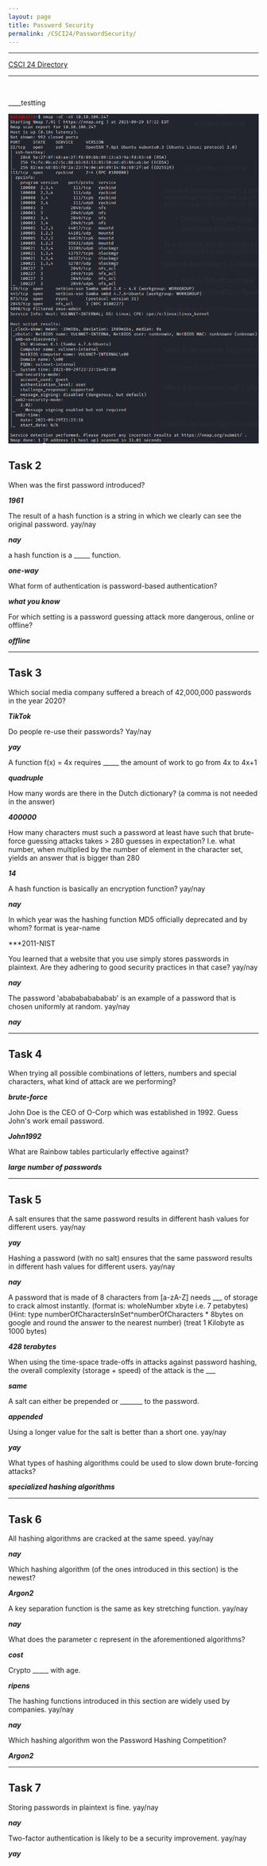 ```yaml
---
layout: page
title: Password Security
permalink: /CSCI24/PasswordSecurity/
---
```


---

[CSCI 24 Directory](https://zacvr.github.io/CSCI24/)
<br/>

---
<br/>

____testting


<img src="/images/CSCI24/VulnNetInternal/Task 1 Q1.png">

Task 2
---

When was the first password introduced?

***1961***


The result of a hash function is a string in which we clearly can see the original password. yay/nay

***nay***


a hash function is a _____ function.

***one-way***


What form of authentication is password-based authentication?

***what you know***


For which setting is a password guessing attack more dangerous, online or offline?

***offline***


---
Task 3
---


Which social media company suffered a breach of 42,000,000 passwords in the year 2020?

***TikTok***


Do people re-use their passwords? Yay/nay

***yay***


A function f(x) = 4x requires _____ the amount of work to go from 4x to 4x+1

***quadruple***


How many words are there in the Dutch dictionary? (a comma is not needed in the answer)

***400000***


How many characters must such a password at least have such that brute-force guessing attacks takes > 280 guesses in expectation? I.e. what number, when multiplied by the number of element in the character set, yields an answer that is bigger than  280

***14***


A hash function is basically an encryption function? yay/nay

***nay***


In which year was the hashing function MD5 officially deprecated and by whom? format is year-name

***2011-NIST


You learned that a website that you use simply stores passwords in plaintext. Are they adhering to good security practices in that case? yay/nay

***nay***


The password 'ababababababab' is an example of a password that is chosen uniformly at random. yay/nay

***nay***


---
Task 4
---

When trying all possible combinations of letters, numbers and special characters, what kind of attack are we performing?

***brute-force***


John Doe is the CEO of O-Corp which was established in 1992. Guess John's work email password.

***John1992***


What are Rainbow tables particularly effective against?

***large number of passwords***



---
Task 5
---

A salt ensures that the same password results in different hash values for different users. yay/nay

***yay***


Hashing a password (with no salt) ensures that the same password results in different hash values for different users. yay/nay

***nay***


A password that is made of 8 characters from [a-zA-Z] needs ___ of storage to crack almost instantly. (format is: wholeNumber xbyte i.e. 7 petabytes) (Hint: type numberOfCharactersInSet^numberOfCharacters * 8bytes on google and round the answer to the nearest number) (treat 1 Kilobyte as 1000 bytes)

***428 terabytes***


When using the time-space trade-offs in attacks against password hashing, the overall complexity (storage + speed) of the attack is the ___

***same***


A salt can either be prepended or _______ to the password. 

***appended***


Using a longer value for the salt is better than a short one. yay/nay

***yay***


What types of hashing algorithms could be used to slow down brute-forcing attacks?

***specialized hashing algorithms***


---
Task 6
---

All hashing algorithms are cracked at the same speed. yay/nay

***nay***


Which hashing algorithm (of the ones introduced in this section) is the newest?

***Argon2***


A key separation function is the same as key stretching function. yay/nay

***nay***


What does the parameter c represent in the aforementioned algorithms?

***cost***


Crypto _____ with age.

***ripens***


The hashing functions introduced in this section are widely used by companies. yay/nay

***nay***


Which hashing algorithm won the Password Hashing Competition?

***Argon2***


---
Task 7
---

Storing passwords in plaintext is fine. yay/nay

***nay***


Two-factor authentication is likely to be a security improvement. yay/nay

***yay***
